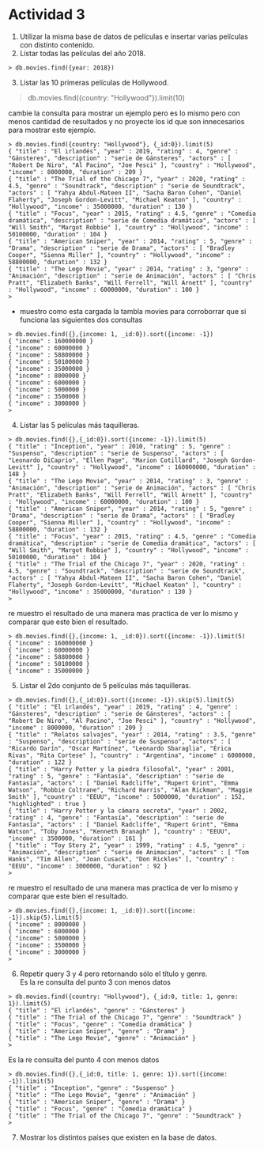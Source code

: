 # Actividad 3
1. Utilizar la misma base de datos de películas e insertar varias películas con distinto contenido.
2. Listar todas las películas del año 2018.
```
> db.movies.find({year: 2018})
```
3. Listar las 10 primeras películas de Hollywood.
> db.movies.find({country: "Hollywood"}).limit(10)

 cambie la consulta para mostrar un ejemplo pero es lo mismo pero con menos cantidad de resultados y  no proyecte los id que son innecesarios para mostrar este ejemplo.
```
> db.movies.find({country: "Hollywood"}, {_id:0}).limit(5)
{ "title" : "El irlandés", "year" : 2019, "rating" : 4, "genre" : "Gánsteres", "description" : "serie de Gánsteres", "actors" : [ "Robert De Niro", "Al Pacino", "Joe Pesci" ], "country" : "Hollywood", "income" : 8000000, "duration" : 209 }
{ "title" : "The Trial of the Chicago 7", "year" : 2020, "rating" : 4.5, "genre" : "Soundtrack", "description" : "serie de Soundtrack", "actors" : [ "Yahya Abdul-Mateen II", "Sacha Baron Cohen", "Daniel Flaherty", "Joseph Gordon-Levitt", "Michael Keaton" ], "country" : "Hollywood", "income" : 35000000, "duration" : 130 }
{ "title" : "Focus", "year" : 2015, "rating" : 4.5, "genre" : "Comedia dramática", "description" : "serie de Comedia dramática", "actors" : [ "Will Smith", "Margot Robbie" ], "country" : "Hollywood", "income" : 50100000, "duration" : 104 }
{ "title" : "American Sniper", "year" : 2014, "rating" : 5, "genre" : "Drama", "description" : "serie de Drama", "actors" : [ "Bradley Cooper", "Sienna Miller" ], "country" : "Hollywood", "income" : 58800000, "duration" : 132 }
{ "title" : "The Lego Movie", "year" : 2014, "rating" : 3, "genre" : "Animación", "description" : "serie de Animación", "actors" : [ "Chris Pratt", "Elizabeth Banks", "Will Ferrell", "Will Arnett" ], "country" : "Hollywood", "income" : 60000000, "duration" : 100 }
>
```
 - muestro como esta cargada la tambla movies para corroborrar que si funciona las siguientes dos consultas
```
> db.movies.find({},{income: 1, _id:0}).sort({income: -1})
{ "income" : 160000000 }
{ "income" : 60000000 }
{ "income" : 58800000 }
{ "income" : 50100000 }
{ "income" : 35000000 }
{ "income" : 8000000 }
{ "income" : 6000000 }
{ "income" : 5000000 }
{ "income" : 3500000 }
{ "income" : 3000000 }
>
```
4. Listar las 5 películas más taquilleras.
```
> db.movies.find({},{_id:0}).sort({income: -1}).limit(5)
{ "title" : "Inception", "year" : 2010, "rating" : 5, "genre" : "Suspenso", "description" : "serie de Suspenso", "actors" : [ "Leonardo DiCaprio", "Ellen Page", "Marion Cotillard", "Joseph Gordon-Levitt" ], "country" : "Hollywood", "income" : 160000000, "duration" : 148 }
{ "title" : "The Lego Movie", "year" : 2014, "rating" : 3, "genre" : "Animación", "description" : "serie de Animación", "actors" : [ "Chris Pratt", "Elizabeth Banks", "Will Ferrell", "Will Arnett" ], "country" : "Hollywood", "income" : 60000000, "duration" : 100 }
{ "title" : "American Sniper", "year" : 2014, "rating" : 5, "genre" : "Drama", "description" : "serie de Drama", "actors" : [ "Bradley Cooper", "Sienna Miller" ], "country" : "Hollywood", "income" : 58800000, "duration" : 132 }
{ "title" : "Focus", "year" : 2015, "rating" : 4.5, "genre" : "Comedia dramática", "description" : "serie de Comedia dramática", "actors" : [ "Will Smith", "Margot Robbie" ], "country" : "Hollywood", "income" : 50100000, "duration" : 104 }
{ "title" : "The Trial of the Chicago 7", "year" : 2020, "rating" : 4.5, "genre" : "Soundtrack", "description" : "serie de Soundtrack", "actors" : [ "Yahya Abdul-Mateen II", "Sacha Baron Cohen", "Daniel Flaherty", "Joseph Gordon-Levitt", "Michael Keaton" ], "country" : "Hollywood", "income" : 35000000, "duration" : 130 }
>
```
re muestro el resultado de una manera mas practica de ver lo mismo y comparar que este bien el resultado.
```
> db.movies.find({},{income: 1, _id:0}).sort({income: -1}).limit(5)
{ "income" : 160000000 }
{ "income" : 60000000 }
{ "income" : 58800000 }
{ "income" : 50100000 }
{ "income" : 35000000 }
```
5. Listar el 2do conjunto de 5 películas más taquilleras.
```
> db.movies.find({},{_id:0}).sort({income: -1}).skip(5).limit(5)
{ "title" : "El irlandés", "year" : 2019, "rating" : 4, "genre" : "Gánsteres", "description" : "serie de Gánsteres", "actors" : [ "Robert De Niro", "Al Pacino", "Joe Pesci" ], "country" : "Hollywood", "income" : 8000000, "duration" : 209 }
{ "title" : "Relatos salvajes", "year" : 2014, "rating" : 3.5, "genre" : "Suspenso", "description" : "serie de Suspenso", "actors" : [ "Ricardo Darín", "Oscar Martínez", "Leonardo Sbaraglia", "Érica Rivas", "Rita Cortese" ], "country" : "Argentina", "income" : 6000000, "duration" : 122 }
{ "title" : "Harry Potter y la piedra filosofal", "year" : 2001, "rating" : 5, "genre" : "Fantasía", "description" : "serie de Fantasía", "actors" : [ "Daniel Radcliffe", "Rupert Grint", "Emma Watson", "Robbie Coltrane", "Richard Harris", "Alan Rickman", "Maggie Smith" ], "country" : "EEUU", "income" : 5000000, "duration" : 152, "highlighted" : true }
{ "title" : "Harry Potter y la cámara secreta", "year" : 2002, "rating" : 4, "genre" : "Fantasía", "description" : "serie de Fantasía", "actors" : [ "Daniel Radcliffe", "Rupert Grint", "Emma Watson", "Toby Jones", "Kenneth Branagh" ], "country" : "EEUU", "income" : 3500000, "duration" : 161 }
{ "title" : "Toy Story 2", "year" : 1999, "rating" : 4.5, "genre" : "Animación", "description" : "serie de Animacion", "actors" : [ "Tom Hanks", "Tim Allen", "Joan Cusack", "Don Rickles" ], "country" : "EEUU", "income" : 3000000, "duration" : 92 }
>
```
re muestro el resultado de una manera mas practica de ver lo mismo y comparar que este bien el resultado.
```
> db.movies.find({},{income: 1, _id:0}).sort({income: -1}).skip(5).limit(5)
{ "income" : 8000000 }
{ "income" : 6000000 }
{ "income" : 5000000 }
{ "income" : 3500000 }
{ "income" : 3000000 }
>
```
6. Repetir query 3 y 4 pero retornando sólo el título y genre.  
Es la re consulta del punto 3 con menos datos
```
> db.movies.find({country: "Hollywood"}, {_id:0, title: 1, genre: 1}).limit(5)
{ "title" : "El irlandés", "genre" : "Gánsteres" }
{ "title" : "The Trial of the Chicago 7", "genre" : "Soundtrack" }
{ "title" : "Focus", "genre" : "Comedia dramática" }
{ "title" : "American Sniper", "genre" : "Drama" }
{ "title" : "The Lego Movie", "genre" : "Animación" }
>
```
Es la re consulta del punto 4 con menos datos
```
> db.movies.find({},{_id:0, title: 1, genre: 1}).sort({income: -1}).limit(5)
{ "title" : "Inception", "genre" : "Suspenso" }
{ "title" : "The Lego Movie", "genre" : "Animación" }
{ "title" : "American Sniper", "genre" : "Drama" }
{ "title" : "Focus", "genre" : "Comedia dramática" }
{ "title" : "The Trial of the Chicago 7", "genre" : "Soundtrack" }
>
```
7. Mostrar los distintos países que existen en la base de datos.

